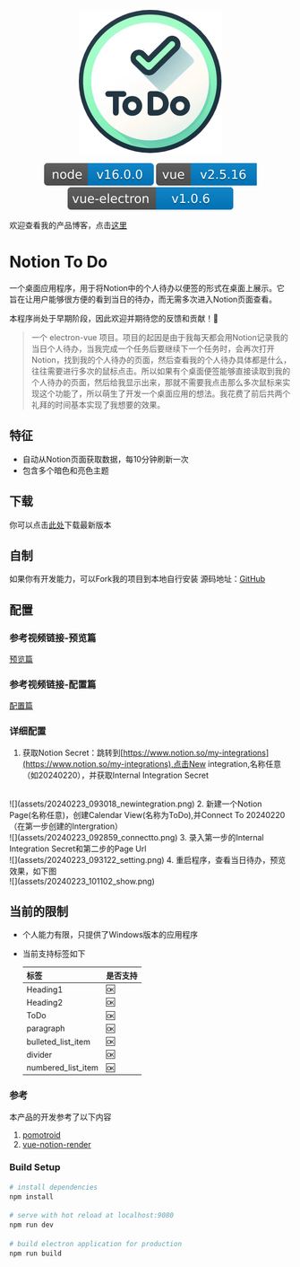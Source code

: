 <p align="center">
  <img src="assets/20240226_145749_65b06566871b83018ae674d9.png">
</p>
<p align="center">
  <a >
    <img src="assets/20240226_145941_npm.svg">
  </a>
  <a >
    <img src="assets/20240226_145948_vue.svg">
  </a>
  <a >
    <img src="assets/20240226_145953_vue-electron.svg">
  </a>
</p>

欢迎查看我的产品博客，点击[这里](https://doublepoint.github.io/mainblog/)

# Notion To Do

一个桌面应用程序，用于将Notion中的个人待办以便签的形式在桌面上展示。它旨在让用户能够很方便的看到当日的待办，而无需多次进入Notion页面查看。

本程序尚处于早期阶段，因此欢迎并期待您的反馈和贡献！🌳

> 一个 electron-vue 项目。项目的起因是由于我每天都会用Notion记录我的当日个人待办，当我完成一个任务后要继续下一个任务时，会再次打开Notion，找到我的个人待办的页面，然后查看我的个人待办具体都是什么，往往需要进行多次的鼠标点击。所以如果有个桌面便签能够直接读取到我的个人待办的页面，然后给我显示出来，那就不需要我点击那么多次鼠标来实现这个功能了，所以萌生了开发一个桌面应用的想法。我花费了前后共两个礼拜的时间基本实现了我想要的效果。

## 特征

- 自动从Notion页面获取数据，每10分钟刷新一次
- 包含多个暗色和亮色主题

## 下载

你可以点击[此处](https://doublepoint.github.io/soft/notiontodo/NotionToDo_0.0.1.exe)下载最新版本

## 自制

如果你有开发能力，可以Fork我的项目到本地自行安装
源码地址：[GitHub](https://github.com/DoublePoint/NotionToDo)

## 配置

### 参考视频链接-预览篇

[预览篇](https://www.bilibili.com/video/BV1wH4y1E7qf/?share_source=copy_web&vd_source=0e16a51d26cdd4432b6236fec1e06412)

### 参考视频链接-配置篇
[配置篇](https://www.bilibili.com/video/BV1uy42167tZ/?share_source=copy_web&vd_source=0e16a51d26cdd4432b6236fec1e06412)

<!-- <iframe src="https://www.bilibili.com/video/BV1wH4y1E7qf/?share_source=copy_web&vd_source=0e16a51d26cdd4432b6236fec1e06412" scrolling="no" border="0" frameborder="no" framespacing="0" 
style="width:100%;height:400px;"
allowfullscreen="true"> </iframe>

### 参考视频链接-配置篇

<iframe src="https://www.bilibili.com/video/BV1uy42167tZ/?share_source=copy_web&vd_source=0e16a51d26cdd4432b6236fec1e06412" scrolling="no" border="0" frameborder="no" framespacing="0" 
style="width:100%;height:400px;"
allowfullscreen="true"> </iframe> -->
### 详细配置

1. 获取Notion Secret：跳转到[https://www.notion.so/my-integrations](https://www.notion.so/my-integrations),点击New integration,名称任意（如20240220），并获取Internal Integration Secret   
<br/>
![](assets/20240223_093018_newintegration.png)
2. 新建一个Notion Page(名称任意)，创建Calendar View(名称为ToDo),并Connect To 20240220（在第一步创建的Intergration）
<br/>
![](assets/20240223_092859_connectto.png)
3. 录入第一步的Internal Integration Secret和第二步的Page Url
<br/>
![](assets/20240223_093122_setting.png)
4. 重启程序，查看当日待办，预览效果，如下图
<br/>
![](assets/20240223_101102_show.png)

## 当前的限制

- 个人能力有限，只提供了Windows版本的应用程序
- 当前支持标签如下


  | 标签               | 是否支持 |
  | -------------------- | ---------- |
  | Heading1           | 🆗       |
  | Heading2           | 🆗       |
  | ToDo               | 🆗       |
  | paragraph          | 🆗       |
  | bulleted_list_item | 🆗       |
  | divider            | 🆗       |
  | numbered_list_item | 🆗       |

### 参考

本产品的开发参考了以下内容

1. [pomotroid](https://github.com/Splode/pomotroid)
2. [vue-notion-render](https://github.com/notionblog/vue-notion-render)

### Build Setup

```bash
# install dependencies
npm install

# serve with hot reload at localhost:9080
npm run dev

# build electron application for production
npm run build


```
